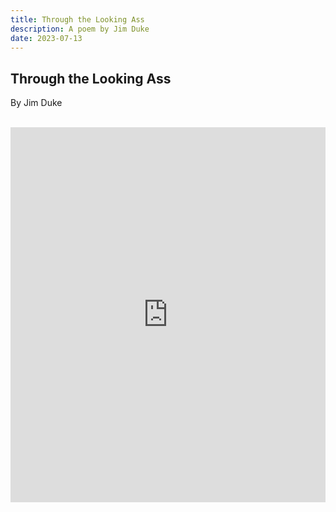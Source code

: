 ```yaml
---
title: Through the Looking Ass
description: A poem by Jim Duke
date: 2023-07-13
---
```

## Through the Looking Ass
By Jim Duke

<br>

<iframe width="100%" height="600" src="https://www.youtube.com/embed/YhS4GbJNnBM" title="YouTube video player" frameborder="0" allow="accelerometer; autoplay; clipboard-write; encrypted-media; gyroscope; picture-in-picture; web-share" allowfullscreen></iframe>